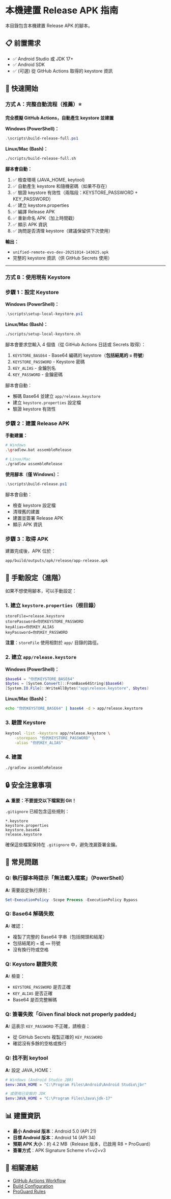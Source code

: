 # 本機建置 Release APK 指南

本目錄包含本機建置 Release APK 的腳本。

## 📋 前置需求

- ✅ Android Studio 或 JDK 17+
- ✅ Android SDK
- ✅ (可選) 從 GitHub Actions 取得的 keystore 資訊

## 🚀 快速開始

### 方式 A：完整自動流程（推薦）⭐

**完全模擬 GitHub Actions，自動產生 keystore 並建置**

**Windows (PowerShell)：**
```powershell
.\scripts\build-release-full.ps1
```

**Linux/Mac (Bash)：**
```bash
./scripts/build-release-full.sh
```

**腳本會自動：**
1. ✅ 檢查環境 (JAVA_HOME, keytool)
2. ✅ 自動產生 keystore 和隨機密碼（如果不存在）
3. ✅ 驗證 keystore 有效性（兩階段：KEYSTORE_PASSWORD + KEY_PASSWORD）
4. ✅ 建立 keystore.properties
5. ✅ 編譯 Release APK
6. ✅ 重新命名 APK（加上時間戳）
7. ✅ 顯示 APK 資訊
8. ✅ 詢問是否清理 keystore（建議保留供下次使用）

**輸出：**
- `unified-remote-evo-dev-20251014-143025.apk`
- 完整的 keystore 資訊（供 GitHub Secrets 使用）

---

### 方式 B：使用現有 Keystore

### 步驟 1：設定 Keystore

**Windows (PowerShell)：**
```powershell
.\scripts\setup-local-keystore.ps1
```

**Linux/Mac (Bash)：**
```bash
./scripts/setup-local-keystore.sh
```

腳本會要求您輸入 4 個值（從 GitHub Actions 日誌或 Secrets 取得）：
1. `KEYSTORE_BASE64` - Base64 編碼的 keystore（**包括結尾的 = 符號**）
2. `KEYSTORE_PASSWORD` - Keystore 密碼
3. `KEY_ALIAS` - 金鑰別名
4. `KEY_PASSWORD` - 金鑰密碼

腳本會自動：
- 解碼 Base64 並建立 `app/release.keystore`
- 建立 `keystore.properties` 設定檔
- 驗證 keystore 有效性

### 步驟 2：建置 Release APK

**手動建置：**
```bash
# Windows
.\gradlew.bat assembleRelease

# Linux/Mac
./gradlew assembleRelease
```

**使用腳本（僅 Windows）：**
```powershell
.\scripts\build-release.ps1
```

腳本會自動：
- 檢查 keystore 設定檔
- 清理舊的建置
- 建置並簽署 Release APK
- 顯示 APK 資訊

### 步驟 3：取得 APK

建置完成後，APK 位於：
```
app/build/outputs/apk/release/app-release.apk
```

## 📝 手動設定（進階）

如果不想使用腳本，可以手動設定：

### 1. 建立 `keystore.properties`（根目錄）

```properties
storeFile=release.keystore
storePassword=你的KEYSTORE_PASSWORD
keyAlias=你的KEY_ALIAS
keyPassword=你的KEY_PASSWORD
```

**注意**：`storeFile` 使用相對於 `app/` 目錄的路徑。

### 2. 建立 `app/release.keystore`

**Windows (PowerShell)：**
```powershell
$base64 = "你的KEYSTORE_BASE64"
$bytes = [System.Convert]::FromBase64String($base64)
[System.IO.File]::WriteAllBytes("app\release.keystore", $bytes)
```

**Linux/Mac (Bash)：**
```bash
echo "你的KEYSTORE_BASE64" | base64 -d > app/release.keystore
```

### 3. 驗證 Keystore

```bash
keytool -list -keystore app/release.keystore \
    -storepass "你的KEYSTORE_PASSWORD" \
    -alias "你的KEY_ALIAS"
```

### 4. 建置

```bash
./gradlew assembleRelease
```

## 🔒 安全注意事項

⚠️ **重要：不要提交以下檔案到 Git！**

`.gitignore` 已經包含這些規則：
```gitignore
*.keystore
keystore.properties
keystore.base64
release.keystore
```

確保這些檔案保持在 `.gitignore` 中，避免洩漏簽署金鑰。

## 🐛 常見問題

### Q: 執行腳本時提示「無法載入檔案」（PowerShell）

**A:** 需要設定執行原則：
```powershell
Set-ExecutionPolicy -Scope Process -ExecutionPolicy Bypass
```

### Q: Base64 解碼失敗

**A:** 確認：
- 複製了完整的 Base64 字串（包括開頭和結尾）
- 包括結尾的 `=` 或 `==` 符號
- 沒有換行符或空格

### Q: Keystore 驗證失敗

**A:** 檢查：
- `KEYSTORE_PASSWORD` 是否正確
- `KEY_ALIAS` 是否正確
- Base64 是否完整解碼

### Q: 簽署失敗「Given final block not properly padded」

**A:** 這表示 `KEY_PASSWORD` 不正確，請檢查：
- 從 GitHub Secrets 複製正確的 `KEY_PASSWORD`
- 確認沒有多餘的空格或換行

### Q: 找不到 keytool

**A:** 設定 JAVA_HOME：
```powershell
# Windows (Android Studio JBR)
$env:JAVA_HOME = "C:\Program Files\Android\Android Studio\jbr"

# 或使用已安裝的 JDK
$env:JAVA_HOME = "C:\Program Files\Java\jdk-17"
```

## 📊 建置資訊

- **最小 Android 版本**：Android 5.0 (API 21)
- **目標 Android 版本**：Android 14 (API 34)
- **預期 APK 大小**：約 4.2 MB（Release 版本，已啟用 R8 + ProGuard）
- **簽署方式**：APK Signature Scheme v1+v2+v3

## 🔗 相關連結

- [GitHub Actions Workflow](.github/workflows/release.yml)
- [Build Configuration](../app/build.gradle.kts)
- [ProGuard Rules](../app/proguard-rules.pro)
